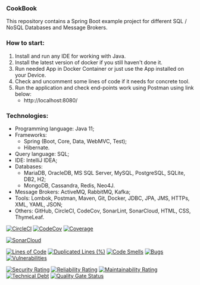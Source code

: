 ### CookBook
This repository contains a Spring Boot example project for different SQL / NoSQL Databases and Message Brokers. 


 
### How to start:
1. Install and run any IDE for working with Java.
2. Install the latest version of docker if you still haven't done it.
3. Run needed App in Docker Container or just use the App installed on your Device.
4. Check and uncomment some lines of code if it needs for concrete tool.
5. Run the application and check end-points work using Postman using link below:
   - http://localhost:8080/



### Technologies:
- Programming language: Java 11;
- Frameworks:
  - Spring (Boot, Core, Data, WebMVC, Test);
  - Hibernate.
- Query language: SQL;
- IDE: IntelliJ IDEA;
- Databases:
  - MariaDB, OracleDB, MS SQL Server, MySQL, PostgreSQL, SQLite, DB2, H2;
  - MongoDB, Cassandra, Redis, Neo4J.
- Message Brokers: ActiveMQ, RabbitMQ, Kafka;
- Tools: Lombok, Postman, Maven, Git, Docker, JDBC, JPA, JMS, HTTPs, XML, YAML, JSON;
- Others: GitHub, CircleCI, CodeCov, SonarLint, SonarCloud, HTML, CSS, ThymeLeaf.

[![CircleCI](https://circleci.com/gh/Crazy-pro/cookbook.svg?style=svg)](https://app.circleci.com/gh/Crazy-pro/cookbook)
[![CodeCov](https://codecov.io/gh/Crazy-pro/cookbook/branch/master/graph/badge.svg)](https://codecov.io/gh/Crazy-pro/cookbook)
[![Coverage](https://sonarcloud.io/api/project_badges/measure?project=Crazy-pro_cookbook&metric=coverage)](https://sonarcloud.io/summary/new_code?id=Crazy-pro_cookbook)

[![SonarCloud](https://sonarcloud.io/images/project_badges/sonarcloud-black.svg)](https://sonarcloud.io/summary/new_code?id=Crazy-pro_cookbook)

[![Lines of Code](https://sonarcloud.io/api/project_badges/measure?project=Crazy-pro_cookbook&metric=ncloc)](https://sonarcloud.io/summary/new_code?id=Crazy-pro_cookbook)
[![Duplicated Lines (%)](https://sonarcloud.io/api/project_badges/measure?project=Crazy-pro_cookbook&metric=duplicated_lines_density)](https://sonarcloud.io/summary/new_code?id=Crazy-pro_cookbook)
[![Code Smells](https://sonarcloud.io/api/project_badges/measure?project=Crazy-pro_cookbook&metric=code_smells)](https://sonarcloud.io/summary/new_code?id=Crazy-pro_cookbook)
[![Bugs](https://sonarcloud.io/api/project_badges/measure?project=Crazy-pro_cookbook&metric=bugs)](https://sonarcloud.io/summary/new_code?id=Crazy-pro_cookbook)
[![Vulnerabilities](https://sonarcloud.io/api/project_badges/measure?project=Crazy-pro_cookbook&metric=vulnerabilities)](https://sonarcloud.io/summary/new_code?id=Crazy-pro_cookbook)

[![Security Rating](https://sonarcloud.io/api/project_badges/measure?project=Crazy-pro_cookbook&metric=security_rating)](https://sonarcloud.io/summary/new_code?id=Crazy-pro_cookbook)
[![Reliability Rating](https://sonarcloud.io/api/project_badges/measure?project=Crazy-pro_cookbook&metric=reliability_rating)](https://sonarcloud.io/summary/new_code?id=Crazy-pro_cookbook)
[![Maintainability Rating](https://sonarcloud.io/api/project_badges/measure?project=Crazy-pro_cookbook&metric=sqale_rating)](https://sonarcloud.io/summary/new_code?id=Crazy-pro_cookbook)
[![Technical Debt](https://sonarcloud.io/api/project_badges/measure?project=Crazy-pro_cookbook&metric=sqale_index)](https://sonarcloud.io/summary/new_code?id=Crazy-pro_cookbook)
[![Quality Gate Status](https://sonarcloud.io/api/project_badges/measure?project=Crazy-pro_cookbook&metric=alert_status)](https://sonarcloud.io/summary/new_code?id=Crazy-pro_cookbook)
